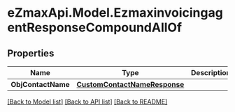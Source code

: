 
# eZmaxApi.Model.EzmaxinvoicingagentResponseCompoundAllOf

## Properties

Name | Type | Description | Notes
------------ | ------------- | ------------- | -------------
**ObjContactName** | [**CustomContactNameResponse**](CustomContactNameResponse.md) |  | 

[[Back to Model list]](../README.md#documentation-for-models)
[[Back to API list]](../README.md#documentation-for-api-endpoints)
[[Back to README]](../README.md)

